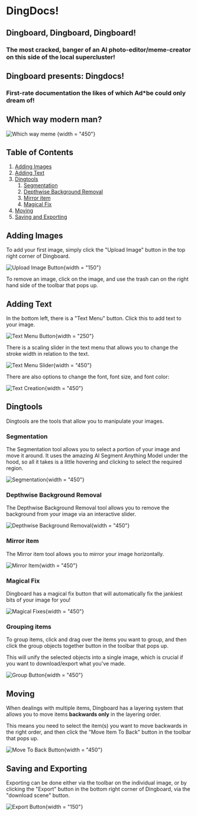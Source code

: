 # DingDocs!

## Dingboard, Dingboard, Dingboard! 

### The most cracked, banger of an AI photo-editor/meme-creator on this side of the local supercluster!

## Dingboard presents: **Dingdocs!** 

### First-rate documentation the likes of which Ad*be could only dream of!

## Which way modern man?

![Which way meme](../images/whichwaymeme.png) {width = "450"}

## Table of Contents
1. [Adding Images](#adding-images)
2. [Adding Text](#adding-text)
3. [Dingtools](#dingtools)
    1. [Segmentation](#segmentation)
    2. [Depthwise Background Removal](#depthwise-background-removal)
    3. [Mirror item](#mirror-item)
    4. [Magical Fix](#magical-fix)
4. [Moving](#moving)
5. [Saving and Exporting](#saving-and-exporting)

## Adding Images

To add your first image, simply click the "Upload Image" button in the top right corner of Dingboard.

![Upload Image Button](../images/upload-image.png){width = "150"}

To remove an image, click on the image, and use the trash can on the right hand side of the toolbar that pops up.


## Adding Text

In the bottom left, there is a "Text Menu" button. Click this to add text to your image.

![Text Menu Button](../images/text-menu.png){width = "250"}

There is a scaling slider in the text menu that allows you to change the stroke width in relation to the text.

![Text Menu Slider](../images/banger.gif){width = "450"}

There are also options to change the font, font size, and font color:

![Text Creation](../images/text-creation.gif){width = "450"}

## Dingtools

Dingtools are the tools that allow you to manipulate your images.

### Segmentation

The Segmentation tool allows you to select a portion of your image and move it around.
It uses the amazing AI Segment Anything Model under the hood, so all it takes is a little hovering and clicking to select the required region.

![Segmentation](../images/segmentation.gif){width = "450"}

### Depthwise Background Removal

The Depthwise Background Removal tool allows you to remove the background from your image via an interactive slider.

![Depthwise Background Removal](../images/background-removal.gif){width = "450"}

### Mirror item

The Mirror item tool allows you to mirror your image horizontally.

![Mirror Item](../images/mirror-item.gif){width = "450"}


### Magical Fix

Dingboard has a magical fix button that will automatically fix the jankiest bits of your image for you!

![Magical Fixes](../images/magical-fix.gif){width = "450"}

### Grouping items

To group items, click and drag over the items you want to group, and then click the group objects together button in the toolbar that pops up. 

This will unify the selected objects into a single image, which is crucial if you want to download/export what you've made.

![Group Button](../images/group-items.png){width = "450"}

## Moving

When dealings with multiple items, Dingboard has a layering system that allows you to move items **backwards only** in the layering order.

This means you need to select the item(s) you want to move backwards in the right order, and then click the "Move Item To Back" button in the toolbar that pops up.

![Move To Back Button](../images/move-to-back.png){width = "450"}


## Saving and Exporting

Exporting can be done either via the toolbar on the individual image, or by clicking the "Export" button in the bottom right corner of Dingboard, via the "download scene" button.

![Export Button](../images/export-button.png){width = "150"}



